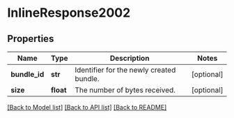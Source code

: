 # InlineResponse2002

## Properties
Name | Type | Description | Notes
------------ | ------------- | ------------- | -------------
**bundle_id** | **str** | Identifier for the newly created bundle. | [optional] 
**size** | **float** | The number of bytes received. | [optional] 

[[Back to Model list]](../README.md#documentation-for-models) [[Back to API list]](../README.md#documentation-for-api-endpoints) [[Back to README]](../README.md)


